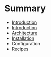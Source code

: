 # Summary

* [Introduction](README.md)
* [Introduction](introduction.md)
* [Architecture](architecture.md)
* [Installation](installation.md)
* Configuration
* Recipes

